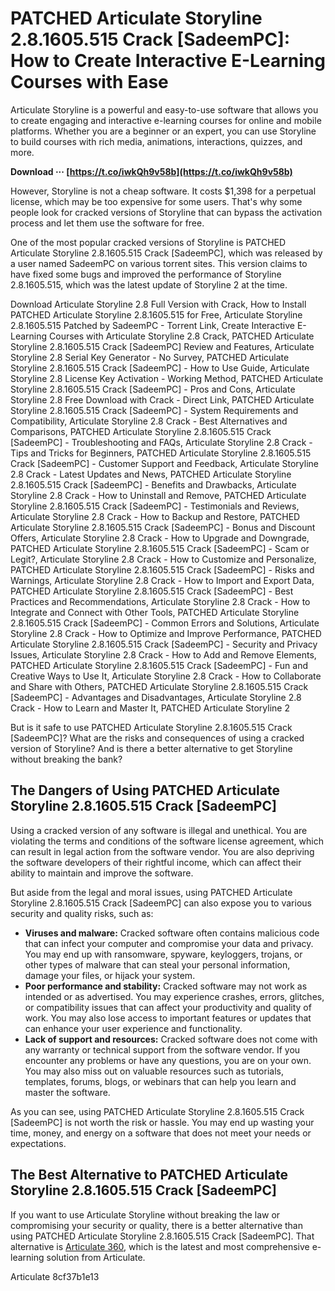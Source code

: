 
 
# PATCHED Articulate Storyline 2.8.1605.515 Crack [SadeemPC]: How to Create Interactive E-Learning Courses with Ease
 
Articulate Storyline is a powerful and easy-to-use software that allows you to create engaging and interactive e-learning courses for online and mobile platforms. Whether you are a beginner or an expert, you can use Storyline to build courses with rich media, animations, interactions, quizzes, and more.
 
**Download ··· [https://t.co/iwkQh9v58b](https://t.co/iwkQh9v58b)**


 
However, Storyline is not a cheap software. It costs $1,398 for a perpetual license, which may be too expensive for some users. That's why some people look for cracked versions of Storyline that can bypass the activation process and let them use the software for free.
 
One of the most popular cracked versions of Storyline is PATCHED Articulate Storyline 2.8.1605.515 Crack [SadeemPC], which was released by a user named SadeemPC on various torrent sites. This version claims to have fixed some bugs and improved the performance of Storyline 2.8.1605.515, which was the latest update of Storyline 2 at the time.
 
Download Articulate Storyline 2.8 Full Version with Crack,  How to Install PATCHED Articulate Storyline 2.8.1605.515 for Free,  Articulate Storyline 2.8.1605.515 Patched by SadeemPC - Torrent Link,  Create Interactive E-Learning Courses with Articulate Storyline 2.8 Crack,  PATCHED Articulate Storyline 2.8.1605.515 Crack [SadeemPC] Review and Features,  Articulate Storyline 2.8 Serial Key Generator - No Survey,  PATCHED Articulate Storyline 2.8.1605.515 Crack [SadeemPC] - How to Use Guide,  Articulate Storyline 2.8 License Key Activation - Working Method,  PATCHED Articulate Storyline 2.8.1605.515 Crack [SadeemPC] - Pros and Cons,  Articulate Storyline 2.8 Free Download with Crack - Direct Link,  PATCHED Articulate Storyline 2.8.1605.515 Crack [SadeemPC] - System Requirements and Compatibility,  Articulate Storyline 2.8 Crack - Best Alternatives and Comparisons,  PATCHED Articulate Storyline 2.8.1605.515 Crack [SadeemPC] - Troubleshooting and FAQs,  Articulate Storyline 2.8 Crack - Tips and Tricks for Beginners,  PATCHED Articulate Storyline 2.8.1605.515 Crack [SadeemPC] - Customer Support and Feedback,  Articulate Storyline 2.8 Crack - Latest Updates and News,  PATCHED Articulate Storyline 2.8.1605.515 Crack [SadeemPC] - Benefits and Drawbacks,  Articulate Storyline 2.8 Crack - How to Uninstall and Remove,  PATCHED Articulate Storyline 2.8.1605.515 Crack [SadeemPC] - Testimonials and Reviews,  Articulate Storyline 2.8 Crack - How to Backup and Restore,  PATCHED Articulate Storyline 2.8.1605.515 Crack [SadeemPC] - Bonus and Discount Offers,  Articulate Storyline 2.8 Crack - How to Upgrade and Downgrade,  PATCHED Articulate Storyline 2.8.1605.515 Crack [SadeemPC] - Scam or Legit?,  Articulate Storyline 2.8 Crack - How to Customize and Personalize,  PATCHED Articulate Storyline 2.8.1605.515 Crack [SadeemPC] - Risks and Warnings,  Articulate Storyline 2.8 Crack - How to Import and Export Data,  PATCHED Articulate Storyline 2.8.1605.515 Crack [SadeemPC] - Best Practices and Recommendations,  Articulate Storyline 2.8 Crack - How to Integrate and Connect with Other Tools,  PATCHED Articulate Storyline 2.8.1605.515 Crack [SadeemPC] - Common Errors and Solutions,  Articulate Storyline 2.8 Crack - How to Optimize and Improve Performance,  PATCHED Articulate Storyline 2.8.1605.515 Crack [SadeemPC] - Security and Privacy Issues,  Articulate Storyline 2.8 Crack - How to Add and Remove Elements,  PATCHED Articulate Storyline 2.8.1605.515 Crack [SadeemPC] - Fun and Creative Ways to Use It,  Articulate Storyline 2.8 Crack - How to Collaborate and Share with Others,  PATCHED Articulate Storyline 2.8.1605.515 Crack [SadeemPC] - Advantages and Disadvantages,  Articulate Storyline 2.8 Crack - How to Learn and Master It,  PATCHED Articulate Storyline 2
 
But is it safe to use PATCHED Articulate Storyline 2.8.1605.515 Crack [SadeemPC]? What are the risks and consequences of using a cracked version of Storyline? And is there a better alternative to get Storyline without breaking the bank?
 
## The Dangers of Using PATCHED Articulate Storyline 2.8.1605.515 Crack [SadeemPC]
 
Using a cracked version of any software is illegal and unethical. You are violating the terms and conditions of the software license agreement, which can result in legal action from the software vendor. You are also depriving the software developers of their rightful income, which can affect their ability to maintain and improve the software.
 
But aside from the legal and moral issues, using PATCHED Articulate Storyline 2.8.1605.515 Crack [SadeemPC] can also expose you to various security and quality risks, such as:
 
- **Viruses and malware:** Cracked software often contains malicious code that can infect your computer and compromise your data and privacy. You may end up with ransomware, spyware, keyloggers, trojans, or other types of malware that can steal your personal information, damage your files, or hijack your system.
- **Poor performance and stability:** Cracked software may not work as intended or as advertised. You may experience crashes, errors, glitches, or compatibility issues that can affect your productivity and quality of work. You may also lose access to important features or updates that can enhance your user experience and functionality.
- **Lack of support and resources:** Cracked software does not come with any warranty or technical support from the software vendor. If you encounter any problems or have any questions, you are on your own. You may also miss out on valuable resources such as tutorials, templates, forums, blogs, or webinars that can help you learn and master the software.

As you can see, using PATCHED Articulate Storyline 2.8.1605.515 Crack [SadeemPC] is not worth the risk or hassle. You may end up wasting your time, money, and energy on a software that does not meet your needs or expectations.
 
## The Best Alternative to PATCHED Articulate Storyline 2.8.1605.515 Crack [SadeemPC]
 
If you want to use Articulate Storyline without breaking the law or compromising your security or quality, there is a better alternative than using PATCHED Articulate Storyline 2.8.1605.515 Crack [SadeemPC]. That alternative is [Articulate 360](https://articulate.com/360/storyline), which is the latest and most comprehensive e-learning solution from Articulate.
 
Articulate
 8cf37b1e13
 
